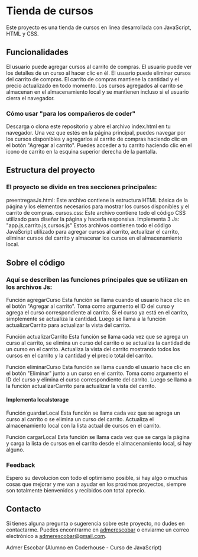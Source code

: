 # Tienda de cursos

Este proyecto es una tienda de cursos en línea desarrollada con JavaScript, HTML y CSS.

## Funcionalidades

El usuario puede agregar cursos al carrito de compras.
El usuario puede ver los detalles de un curso al hacer clic en él.
El usuario puede eliminar cursos del carrito de compras.
El carrito de compras mantiene la cantidad y el precio actualizado en todo momento.
Los cursos agregados al carrito se almacenan en el almacenamiento local y se mantienen incluso si el usuario cierra el navegador.

### Cómo usar "para los compañeros de coder"

Descarga o clona este repositorio y abre el archivo index.html en tu navegador. Una vez que estés en la página principal, puedes navegar por los cursos disponibles y agregarlos al carrito de compras haciendo clic en el botón "Agregar al carrito". Puedes acceder a tu carrito haciendo clic en el icono de carrito en la esquina superior derecha de la pantalla.

## Estructura del proyecto

### El proyecto se divide en tres secciones principales:

preentregasJs.html: Este archivo contiene la estructura HTML básica de la página y los elementos necesarios para mostrar los cursos disponibles y el carrito de compras.
cursos.css: Este archivo contiene todo el código CSS utilizado para diseñar la página y hacerla responsiva.
Implementa 3 Js:  "app.js,carrito.js,cursos.js" Estos archivos contienen todo el código JavaScript utilizado para agregar cursos al carrito, actualizar el carrito, eliminar cursos del carrito y almacenar los cursos en el almacenamiento local.

## Sobre el código

### Aquí se describen las funciones principales que se utilizan en los archivos Js:

Función agregarCurso
Esta función se llama cuando el usuario hace clic en el botón "Agregar al carrito". Toma como argumento el ID del curso y agrega el curso correspondiente al carrito. Si el curso ya está en el carrito, simplemente se actualiza la cantidad. Luego se llama a la función actualizarCarrito para actualizar la vista del carrito.

Función actualizarCarrito
Esta función se llama cada vez que se agrega un curso al carrito, se elimina un curso del carrito o se actualiza la cantidad de un curso en el carrito. Actualiza la vista del carrito mostrando todos los cursos en el carrito y la cantidad y el precio total del carrito.

Función eliminarCurso
Esta función se llama cuando el usuario hace clic en el botón "Eliminar" junto a un curso en el carrito. Toma como argumento el ID del curso y elimina el curso correspondiente del carrito. Luego se llama a la función actualizarCarrito para actualizar la vista del carrito.

#### Implementa localstorage
Función guardarLocal 
Esta función se llama cada vez que se agrega un curso al carrito o se elimina un curso del carrito. Actualiza el almacenamiento local con la lista actual de cursos en el carrito.

Función cargarLocal
Esta función se llama cada vez que se carga la página y carga la lista de cursos en el carrito desde el almacenamiento local, si hay alguno.


### Feedback

Espero su devolucion con todo el optimismo posible, si hay algo o muchas cosas que mejorar y me van a ayudar en los proximos proyectos, siempre son totalmente bienvenidos y recibidos con total aprecio.

## Contacto

Si tienes alguna pregunta o sugerencia sobre este proyecto, no dudes en contactarme. Puedes encontrarme en [admerescobar](https://github.com/admerescobar) o enviarme un correo electrónico a [admerescobar@gmail.com](admerescobar@gmail.com).



Admer Escobar (Alumno en Coderhouse - Curso de JavaScript)
